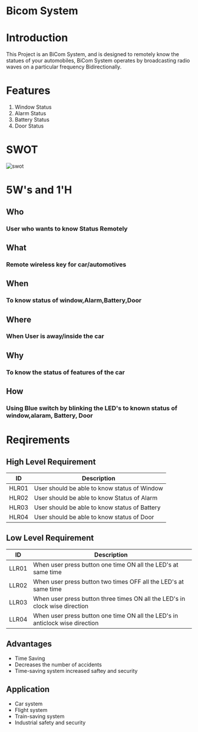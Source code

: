 # Bicom System

# Introduction
This Project is an BiCom System, and is designed to remotely know the statues of your automobiles, BiCom System operates by broadcasting radio waves on a particular frequency Bidirectionally.

# Features
1. Window Status
2. Alarm Status
3. Battery Status
4. Door Status

# SWOT
![swot](https://user-images.githubusercontent.com/46933088/157812492-94d2c31f-7f45-4c6f-9c1e-dac8a0d1755c.jpg)

# 5W's and 1'H
## Who
### User who wants to know Status Remotely

## What
### Remote wireless key for car/automotives

## When
### To know status of window,Alarm,Battery,Door

## Where
### When User is away/inside the car

## Why
### To know the status of features of the car
## How
### Using Blue switch by blinking the LED's to known status of window,alaram, Battery, Door

# Reqirements
## High Level Requirement

| ID | Description |  
| ----- | ----- | 
| HLR01 |User should be able to know status of Window |
| HLR02 |User should be able to know Status of Alarm |
| HLR03 |User should be able to know status of Battery | 
| HLR04 |User should be able to know status of Door | 
 
## Low Level Requirement

| ID | Description |  
| ----- | ----- |
| LLR01 |When user press button one time ON all the LED's at same time|
| LLR02 |When user press button two times OFF all the LED's at same time| 
| LLR03 |When user press button three times ON all the LED's in clock wise direction|
| LLR04 |When user press button one time ON all the LED's in anticlock wise direction|

## Advantages
* Time Saving
* Decreases the number of accidents
* Time-saving system increased saftey and security

## Application
* Car system
* Flight system
* Train-saving system
* Industrial safety and security